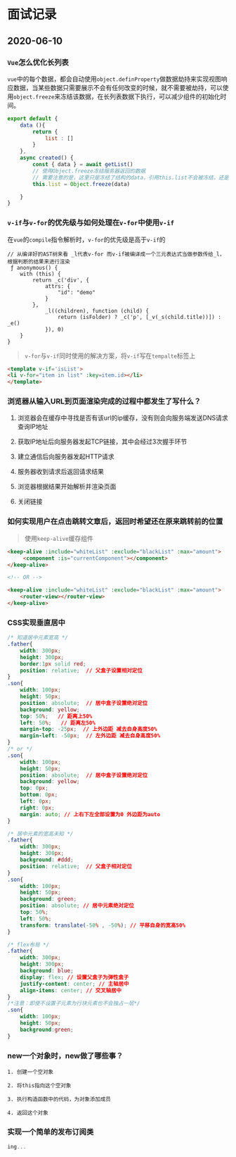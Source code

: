 # 面试记录

## 2020-06-10 

### `Vue`怎么优化长列表

`vue`中的每个数据，都会自动使用`object.definProperty`做数据劫持来实现视图响应数据，当某些数据只需要展示不会有任何改变的时候，就不需要被劫持，可以使用`object.freeze`来冻结该数据，在长列表数据下执行，可以减少组件的初始化时间。

```js
export default {
    data (){
        return {
            list : []
        }
    },
    async created() {
        const { data } = await getList()
        // 使用Object.freeze冻结服务器返回的数据
        // 需要注意的是，这里只是冻结了结构的data，引用this.list不会被冻结，还是可以重新赋值的
        this.list = Object.freeze(data)  

    }
}
```

### `v-if`与`v-for`的优先级与如何处理在`v-for`中使用`v-if`

在`vue`的`compile`指令解析时，`v-for`的优先级是高于`v-if`的

```js{9,10}
// 从编译好的AST树来看 _l代表v-for 而v-if被编译成一个三元表达式当做参数传给_l，根据判断的结果来进行渲染
 ƒ anonymous() {
    with (this) {
        return _c('div', {
            attrs: {
                "id": "demo"
            }
        },
            _l((children), function (child) {
                return (isFolder) ? _c('p', [_v(_s(child.title))]) : _e()
            }), 0)
    }
}

```

> `v-for`与`v-if`同时使用的解决方案，将`v-if`写在`tempalte`标签上

```html
<template v-if='isList'>
<li v-for="item in list" :key=item.id></li>
</template>
```

### 浏览器从输入URL到页面渲染完成的过程中都发生了写什么？

1. 浏览器会在缓存中寻找是否有该url的ip缓存，没有则会向服务端发送DNS请求查询IP地址

2. 获取IP地址后向服务器发起TCP链接，其中会经过3次握手环节

3. 建立通信后向服务器发起HTTP请求

4. 服务器收到请求后返回请求结果

5. 浏览器根据结果开始解析并渲染页面

6. 关闭链接

### 如何实现用户在点击跳转文章后，返回时希望还在原来跳转前的位置

> 使用`keep-alive`缓存组件

```HTML
<keep-alive :include="whiteList" :exclude="blackList" :max="amount">
     <component :is="currentComponent"></component>
</keep-alive>

<!-- OR -->

<keep-alive :include="whiteList" :exclude="blackList" :max="amount">
    <router-view></router-view>
</keep-alive>
```

### CSS实现垂直居中
```css
/* 知道居中元素宽高 */
.father{
    width: 300px;
    height: 300px;
    border:1px solid red;
    position: relative;  // 父盒子设置相对定位
}
.son{
    width: 100px;
    height: 50px;
    position: absolute;  // 居中盒子设置绝对定位
    background: yellow;
    top: 50%;   // 距离上50%
    left: 50%;   // 距离左50%
    margin-top: -25px;  // 上外边距 减去自身高度50%
    margin-left: -50px;  // 左外边距 减去自身高度50%
}
/* or */
.son{
    width: 100px;
    height: 50px;
    position: absolute;  // 居中盒子设置绝对定位
    background: yellow;
    top: 0px;
    bottom: 0px;
    left: 0px;
    right: 0px;
    margin: auto; // 上右下左全部设置为0 外边距为auto
}

/* 居中元素的宽高未知 */
.father{
    width: 300px;
    height: 300px;
    background: #ddd;
    position: relative;  // 父盒子相对定位
}
.son{
    width: 100px;
    height: 50px;
    background: green;
    position: absolute; // 居中元素绝对定位
    top: 50%; 
    left: 50%;
    transform: translate(-50% , -50%); // 平移自身的宽高50%
}

/* flex布局 */
.father{
    width: 300px;
    height: 300px;
    background: blue;
    display: flex; // 设置父盒子为弹性盒子
    justify-content: center; // 主轴居中
    align-items: center; // 交叉轴居中
}
/*注意：即使不设置子元素为行块元素也不会独占一层*/
.son{
    width: 100px;
    height: 50px;
    background:green;
}

```

### new一个对象时，new做了哪些事？

```
1. 创建一个空对象

2. 将this指向这个空对象

3. 执行构造函数中的代码，为对象添加成员

4. 返回这个对象 
```

### 实现一个简单的发布订阅类

```js
ing...
```